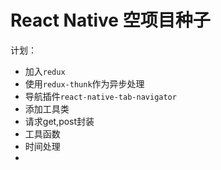 # React Native 空项目种子

计划：

* 加入`redux`
* 使用`redux-thunk`作为异步处理
* 导航插件`react-native-tab-navigator`
* 添加工具类
 * 请求get,post封装
 * 工具函数
  * 时间处理
  * 